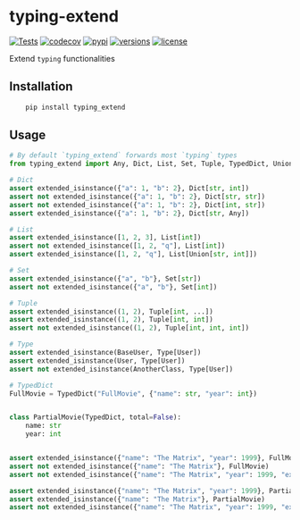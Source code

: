 # typing-extend
[![Tests](https://github.com/PrettyWood/typing-extend/workflows/Tests/badge.svg)](https://github.com/PrettyWood/typing-extend/actions)
[![codecov](https://codecov.io/gh/PrettyWood/typing-extend/branch/main/graph/badge.svg)](https://codecov.io/gh/PrettyWood/typing-extend)
[![pypi](https://img.shields.io/pypi/v/typing-extend.svg)](https://pypi.python.org/pypi/typing-extend)
[![versions](https://img.shields.io/pypi/pyversions/typing-extend.svg)](https://github.com/PrettyWood/typing-extend)
[![license](https://img.shields.io/github/license/PrettyWood/typing-extend.svg)](https://github.com/PrettyWood/typing-extend/blob/master/LICENSE)

Extend `typing` functionalities

## Installation

``` bash
    pip install typing_extend
```

## Usage
```python
# By default `typing_extend` forwards most `typing` types
from typing_extend import Any, Dict, List, Set, Tuple, TypedDict, Union, extended_isinstance

# Dict
assert extended_isinstance({"a": 1, "b": 2}, Dict[str, int])
assert not extended_isinstance({"a": 1, "b": 2}, Dict[str, str])
assert not extended_isinstance({"a": 1, "b": 2}, Dict[int, str])
assert extended_isinstance({"a": 1, "b": 2}, Dict[str, Any])

# List
assert extended_isinstance([1, 2, 3], List[int])
assert not extended_isinstance([1, 2, "q"], List[int])
assert extended_isinstance([1, 2, "q"], List[Union[str, int]])

# Set
assert extended_isinstance({"a", "b"}, Set[str])
assert not extended_isinstance({"a", "b"}, Set[int])

# Tuple
assert extended_isinstance((1, 2), Tuple[int, ...])
assert extended_isinstance((1, 2), Tuple[int, int])
assert not extended_isinstance((1, 2), Tuple[int, int, int])

# Type
assert extended_isinstance(BaseUser, Type[User])
assert extended_isinstance(User, Type[User])
assert not extended_isinstance(AnotherClass, Type[User])

# TypedDict
FullMovie = TypedDict("FullMovie", {"name": str, "year": int})


class PartialMovie(TypedDict, total=False):
    name: str
    year: int


assert extended_isinstance({"name": "The Matrix", "year": 1999}, FullMovie)
assert not extended_isinstance({"name": "The Matrix"}, FullMovie)
assert not extended_isinstance({"name": "The Matrix", "year": 1999, "extra": "qwe"}, FullMovie)

assert extended_isinstance({"name": "The Matrix", "year": 1999}, PartialMovie)
assert extended_isinstance({"name": "The Matrix"}, PartialMovie)
assert not extended_isinstance({"name": "The Matrix", "year": 1999, "extra": "qwe"}, PartialMovie)
```
